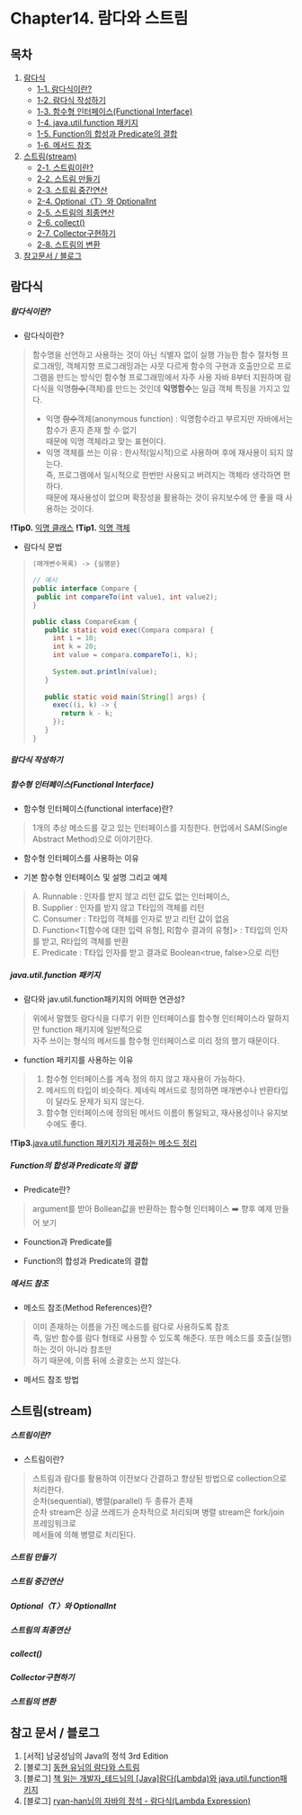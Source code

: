 # Chapter14. 람다와 스트림

## 목차
1. [람다식](https://github.com/hongcoding94/java_storage/blob/main/Chapter14.%20%EB%9E%8C%EB%8B%A4%EC%99%80%20%EC%8A%A4%ED%8A%B8%EB%A6%BC.md#%EB%9E%8C%EB%8B%A4%EC%8B%9D)
  	- [1-1. 람다식이란?](https://github.com/hongcoding94/java_storage/blob/main/Chapter14.%20%EB%9E%8C%EB%8B%A4%EC%99%80%20%EC%8A%A4%ED%8A%B8%EB%A6%BC.md#%EB%9E%8C%EB%8B%A4%EC%8B%9D%EC%9D%B4%EB%9E%80)
  	- [1-2. 람다식 작성하기](https://github.com/hongcoding94/java_storage/blob/main/Chapter14.%20%EB%9E%8C%EB%8B%A4%EC%99%80%20%EC%8A%A4%ED%8A%B8%EB%A6%BC.md#%EB%9E%8C%EB%8B%A4%EC%8B%9D-%EC%9E%91%EC%84%B1%ED%95%98%EA%B8%B0)
  	- [1-3. 함수형 인터페이스(Functional Interface)]()
  	- [1-4. java.util.function 패키지](https://github.com/hongcoding94/java_storage/blob/main/Chapter14.%20%EB%9E%8C%EB%8B%A4%EC%99%80%20%EC%8A%A4%ED%8A%B8%EB%A6%BC.md#javautilfunction-%ED%8C%A8%ED%82%A4%EC%A7%80)
  	- [1-5. Function의 합성과 Predicate의 결합](https://github.com/hongcoding94/java_storage/blob/main/Chapter14.%20%EB%9E%8C%EB%8B%A4%EC%99%80%20%EC%8A%A4%ED%8A%B8%EB%A6%BC.md#function%EC%9D%98-%ED%95%A9%EC%84%B1%EA%B3%BC-predicate%EC%9D%98-%EA%B2%B0%ED%95%A9)
  	- [1-6. 메서드 참조](https://github.com/hongcoding94/java_storage/blob/main/Chapter14.%20%EB%9E%8C%EB%8B%A4%EC%99%80%20%EC%8A%A4%ED%8A%B8%EB%A6%BC.md#%EB%A9%94%EC%84%9C%EB%93%9C-%EC%B0%B8%EC%A1%B0)
2. [스트림(stream)](https://github.com/hongcoding94/java_storage/blob/main/Chapter14.%20%EB%9E%8C%EB%8B%A4%EC%99%80%20%EC%8A%A4%ED%8A%B8%EB%A6%BC.md#%EC%8A%A4%ED%8A%B8%EB%A6%BCstream)
  	- [2-1. 스트림이란?](https://github.com/hongcoding94/java_storage/blob/main/Chapter14.%20%EB%9E%8C%EB%8B%A4%EC%99%80%20%EC%8A%A4%ED%8A%B8%EB%A6%BC.md#%EC%8A%A4%ED%8A%B8%EB%A6%BC%EC%9D%B4%EB%9E%80)
  	- [2-2. 스트림 만들기](https://github.com/hongcoding94/java_storage/blob/main/Chapter14.%20%EB%9E%8C%EB%8B%A4%EC%99%80%20%EC%8A%A4%ED%8A%B8%EB%A6%BC.md#%EC%8A%A4%ED%8A%B8%EB%A6%BC-%EB%A7%8C%EB%93%A4%EA%B8%B0)
  	- [2-3. 스트림 중간연산](https://github.com/hongcoding94/java_storage/blob/main/Chapter14.%20%EB%9E%8C%EB%8B%A4%EC%99%80%20%EC%8A%A4%ED%8A%B8%EB%A6%BC.md#%EC%8A%A4%ED%8A%B8%EB%A6%BC-%EC%A4%91%EA%B0%84%EC%97%B0%EC%82%B0)
  	- [2-4. Optional〈T〉와 OptionalInt](https://github.com/hongcoding94/java_storage/blob/main/Chapter14.%20%EB%9E%8C%EB%8B%A4%EC%99%80%20%EC%8A%A4%ED%8A%B8%EB%A6%BC.md#optionalt%EC%99%80-optionalint)
  	- [2-5. 스트림의 최종연산](https://github.com/hongcoding94/java_storage/blob/main/Chapter14.%20%EB%9E%8C%EB%8B%A4%EC%99%80%20%EC%8A%A4%ED%8A%B8%EB%A6%BC.md#%EC%8A%A4%ED%8A%B8%EB%A6%BC%EC%9D%98-%EC%B5%9C%EC%A2%85%EC%97%B0%EC%82%B0)
  	- [2-6. collect()](https://github.com/hongcoding94/java_storage/blob/main/Chapter14.%20%EB%9E%8C%EB%8B%A4%EC%99%80%20%EC%8A%A4%ED%8A%B8%EB%A6%BC.md#collect)
 	- [2-7. Collector구현하기](https://github.com/hongcoding94/java_storage/blob/main/Chapter14.%20%EB%9E%8C%EB%8B%A4%EC%99%80%20%EC%8A%A4%ED%8A%B8%EB%A6%BC.md#collector%EA%B5%AC%ED%98%84%ED%95%98%EA%B8%B0)
  	- [2-8. 스트림의 변환](https://github.com/hongcoding94/java_storage/blob/main/Chapter14.%20%EB%9E%8C%EB%8B%A4%EC%99%80%20%EC%8A%A4%ED%8A%B8%EB%A6%BC.md#%EC%8A%A4%ED%8A%B8%EB%A6%BC%EC%9D%98-%EB%B3%80%ED%99%98)
3. [참고문서 / 블로그](https://github.com/hongcoding94/java_storage/blob/main/Chapter14.%20%EB%9E%8C%EB%8B%A4%EC%99%80%20%EC%8A%A4%ED%8A%B8%EB%A6%BC.md#%EC%B0%B8%EA%B3%A0-%EB%AC%B8%EC%84%9C--%EB%B8%94%EB%A1%9C%EA%B7%B8)

## 람다식

##### 람다식이란?
 - 람다식이란? 
 > 함수명을 선언하고 사용하는 것이 아닌 식별자 없이 실행 가능한 함수
 > 절차형 프로그래밍, 객체지향 프로그래밍과는 사뭇 다르게 함수의 구현과 호출만으로 프로그램을 만드는 방식인 함수형
   프로그래밍에서 자주 사용
 > 자바 8부터 지원하며 람다식을 익명<s>함수</s>(객체)를 만드는 것인데 **익명함수**는 일급 객체 특징을 가지고 있다.
 >  - 익명 <s>함수</s>객체(anonymous function) : 익명함수라고 부르지만 자바에서는 함수가 혼자 존재 할 수 없기<br/>
 >                                              때문에 익명 객체라고 맞는 표현이다. 
 >  - 익명 객체를 쓰는 이유 : 한시적(일시적)으로 사용하며 후에 재사용이 되지 않는다.<br />
 >                          즉, 프로그램에서 일시적으로 한번만 사용되고 버려지는 객체라 생각하면 편하다.<br/>
 >                          때문에 재사용성이 없으며 확장성을 활용하는 것이 유지보수에 안 좋을 때 사용하는 것이다. 

 **!Tip0.** [익명 클래스](https://mommoo.tistory.com/16)
 **!Tip1.** [익명 객체](https://velog.io/@yeonnex/%EC%9E%90%EB%B0%94%EC%97%90%EC%84%9C-%EB%9E%8C%EB%8B%A4%EC%8B%9D%EC%9D%80-%EC%9D%B5%EB%AA%85%ED%95%A8%EC%88%98-%EC%9D%B5%EB%AA%85%EA%B0%9D%EC%B2%B4)
 
 - 람다식 문법 
 > ```java
 > (매개변수목록) -> {실행문}
 > 
 > // 예시
 > public interface Compare {
 >  public int compareTo(int value1, int value2);
 > }
 > 
 > public class CompareExam {
 >    public static void exec(Compara compara) {
 >      int i = 10;
 >      int k = 20;
 >      int value = compara.compareTo(i, k);
 >      
 >      System.out.println(value);
 >    }
 >    
 >    public static void main(String[] args) {
 >      exec((i, k) -> {
 >        return k - k;
 >      });
 >    }
 > }
 > ```

##### 람다식 작성하기

##### 함수형 인터페이스(Functional Interface)

 - 함수형 인터페이스(functional interface)란?
 > 1개의 추상 메소드를 갖고 있는 인터페이스를 지칭한다. 현업에서 SAM(Single Abstract Method)으로 이야기한다.

 - 함수형 인터페이스를 사용하는 이유
 > 

 - 기본 함수형 인터페이스 및 설명 그리고 예제
 > A. Runnable : 인자를 받지 않고 리턴 값도 없는 인터페이스,<br/>
 > B. Supplier : 인자를 받지 않고 T타입의 객체를 리턴<br/>
 > C. Consumer : T타입의 객체를 인자로 받고 리턴 값이 없음<br/>
 > D. Function<T[함수에 대한 입력 유형], R[함수 결과의 유형]> : T타입의 인자를 받고, R타입의 객체를 반환<br/>
 > E. Predicate : T타입 인자를 받고 결과로 Boolean<true, false>으로 리턴<br/>

##### java.util.function 패키지

- 람다와 jav.util.function패키지의 어떠한 연관성?
> 위에서 말했듯 람다식을 다루기 위한 인터페이스를 함수형 인터페이스라 말하지만 function 패키지에 일반적으로<br/>
> 자주 쓰이는 형식의 메서드를 함수형 인터페이스로 미리 정의 했기 때문이다.

- function 패키지를 사용하는 이유
> 1. 함수형 인터페이스를 계속 정의 하지 않고 재사용이 가능하다.
> 2. 메서드의 타입이 비슷하다. 제네릭 메서드로 정의하면 매개변수나 반환타입이 달라도 문제가 되지 않는다.
> 3. 함수형 인터페이스에 정의된 메서드 이름이 통일되고, 재사용성이나 유지보수에도 좋다.

**!Tip3.**[java.util.function 패키지가 제공하는 메소드 정리](https://javaplant.tistory.com/34)
 
##### Function의 합성과 Predicate의 결합

 - Predicate란?
 > argument를 받아 Bollean값을 반환하는 함수형 인터페이스
 >  ➡️ 향후 예제 만들어 보기

 - Founction과 Predicate를 

 - Function의 합성과 Predicate의 결합

##### 메서드 참조

 - 메소드 참조(Method References)란?
 > 이미 존재하는 이름을 가진 메소드를 람다로 사용하도록 참조<br />
 > 즉, 일반 함수를 람다 형태로 사용할 수 있도록 해준다. 또한 메소드를 호출(실행)하는 것이 아니라 참조만<br />
 > 하기 때문에, 이름 뒤에 소괄호는 쓰지 않는다.

 - 메서드 참조 방법
 >

## 스트림(stream)

##### 스트림이란?

 - 스트림이란?
 > 스트림과 람다를 활용하여 이전보다 간결하고 향상된 방법으로 collection으로 처리한다.<br />
 > 순차(sequential), 병렬(parallel) 두 종류가 존재<br />
 > 순차 stream은 싱글 쓰레드가 순차적으로 처리되며 병렬 stream은 fork/join 프레임워크로 <br />
 > 메서들에 의해 병렬로 처리된다.

##### 스트림 만들기

##### 스트림 중간연산

##### Optional〈T〉와 OptionalInt

##### 스트림의 최종연산

##### collect()

##### Collector구현하기

##### 스트림의 변환

## 참고 문서 / 블로그
1. [서적] 남궁성님의 Java의 정석 3rd Edition
2. [블로그] [동현 유님의 람다와 스트림](https://letsmakemyselfprogrammer.tistory.com/105)
3. [블로그] [책 읽는 개발자_테드님의 [Java]람다(Lambda)와 java.util.function패키지](https://scshim.tistory.com/73)
4. [블로그] [ryan-han님의 자바의 정석 - 람다식(Lambda Expression)](https://ryan-han.com/post/java/java-lambda/)
